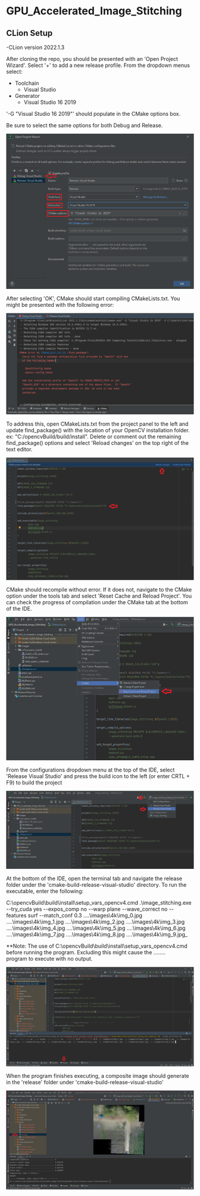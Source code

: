 # GPU_Accelerated_Image_Stitching

## CLion Setup
-CLion version 2022.1.3

After cloning the repo, you should be presented with an 'Open Project Wizard'. Select '+' to 
add a new release profile. From the dropdown menus select:
* Toolchain
  * Visual Studio
* Generator
  * Visual Studio 16 2019
  
'-G "Visual Studio 16 2019"' should populate in the CMake options box.

Be sure to select the same options for both Debug and Release.

![CLion Settings](Readme/Open_Project_Wizard.PNG)

After selecting 'OK', CMake should start compiling CMakeLists.txt. You might be presented with the 
following error:

![CLion Settings](Readme/cmake_error.PNG)

To address this, open CMakeLists.txt from the project panel to the left and update find_package() with the 
location of your OpenCV installation folder. ex: "C:/opencvBuild/build/install". Delete or comment out the remaining
find_package() options and select 'Reload changes' on the top right of the text editor. 

![CLion Settings](Readme/cmake_alterations.PNG)

CMake should recompile without error. If it does not, navigate to the CMake option under the tools tab and 
select 'Reset Cache and Reload Project'. You can check the progress of compilation under the CMake tab at the bottom of the IDE.

![CLion Settings](Readme/cmake_cache_reset.png)

From the configurations dropdown menu at the top of the IDE, select 'Release Visual Studio' and press the build
icon to the left (or enter CRTL + F9) to build the project

![CLion Settings](Readme/release_mode.png)

At the bottom of the IDE, open the terminal tab and navigate the release folder under the 'cmake-build-release-visual-studio'
directory. To run the executable, enter the following:

C:\opencvBuild\build\install\setup_vars_opencv4.cmd .\image_stitching.exe --try_cuda yes --expos_comp no --warp plane --wave_correct no  --features surf --match_conf 0.3 ..\..\images\4k\img_0.jpg ..\..\images\4k\img_1.jpg ..\..\images\4k\img_2.jpg ..\..\images\4k\img_3.jpg ..\..\images\4k\img_4.jpg ..\..\images\4k\img_5.jpg ..\..\images\4k\img_6.jpg ..\..\images\4k\img_7.jpg ..\..\images\4k\img_8.jpg ..\..\images\4k\img_9.jpg_

**Note: The use of C:\opencvBuild\build\install\setup_vars_opencv4.cmd before running the program. Excluding this might cause the ..\..\..\..\
program to execute with no output. 

![CLion Settings](Readme/input.PNG)

When the program finishes executing, a composite image should generate in the 'release' folder under 'cmake-build-release-visual-studio'

![CLion Settings](Readme/output.PNG)